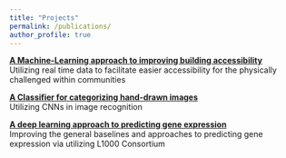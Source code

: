 ```yaml
---
title: "Projects"
permalink: /publications/
author_profile: true
---
```


<b>[A Machine-Learning approach to improving building accessibility](http://kmualim.github.io/_publications/2018-10-08-yhack.md)</b> <br>
Utilizing real time data to facilitate easier accessibility for the physically challenged within communities 

<b>[A Classifier for categorizing hand-drawn images](http://kmualim.github.io/_publications/2018-09-01-classification.md)</b> <br>
Utilizing CNNs in image recognition

<b>[A deep learning approach to predicting gene expression](http://kmualim.github.io/_publications/2018-10-01-geneexpr.md)</b> <br>
Improving the general baselines and approaches to predicting gene expression via utilizing L1000 Consortium


